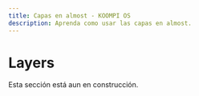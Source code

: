 ```yaml
---
title: Capas en almost - KOOMPI OS
description: Aprenda como usar las capas en almost.
---
```


# Layers

Esta sección está aun en construcción.
